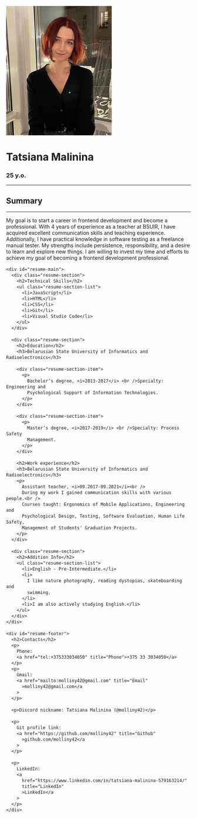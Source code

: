 <!DOCTYPE html>
<html lang="en">
  <head>
    <meta charset="UTF-8" />
    <title>Tatsiana Malinina's resume</title>
    <link rel="stylesheet" href="main.css" />
  </head>
  <body>
    <div id="resume-header">
      <div>
        <img
          src="img.jpg"
          width="288px"
          height="352px"
          alt="Photography"
          class="leftimg"
        />
        <h1 class="article-title">Tatsiana Malinina</h1>
        <h3 class="article-title">25 y.o.</h3>
        <hr />
        <h2 class="header-title">Summary</h2>
        <hr />
        <p>
          My goal is to start a career in frontend development and become a
          professional. With 4 years of experience as a teacher at BSUIR, I have
          acquired excellent communication skills and teaching experience.
          Additionally, I have practical knowledge in software testing as a
          freelance manual tester. My strengths include persistence,
          responsibility, and a desire to learn and explore new things. I am
          willing to invest my time and efforts to achieve my goal of becoming a
          frontend development professional.
        </p>
      </div>
    </div>

    <div id="resume-main">
      <div class="resume-section">
        <h2>Technical Skills</h2>
        <ul class="resume-section-list">
          <li>JavaScript</li>
          <li>HTML</li>
          <li>CSS</li>
          <li>Git</li>
          <li>Visual Studio Code</li>
        </ul>
      </div>

      <div class="resume-section">
        <h2>Education</h2>
        <h3>Belarusian State University of Informatics and Radioelectronics</h3>

        <div class="resume-section-item">
          <p>
            Bachelor’s degree, <i>2013-2017</i> <br />Specialty: Engineering and
            Psychological Support of Information Technologies.
          </p>
        </div>

        <div class="resume-section-item">
          <p>
            Master’s degree, <i>2017-2019</i> <br />Specialty: Process Safety
            Management.
          </p>
        </div>

        <h2>Work experience</h2>
        <h3>Belarusian State University of Informatics and Radioelectronics</h3>
        <p>
          Assistant teacher, <i>09.2017-09.2021</i><br />
          During my work I gained communication skills with various people.<br />
          Courses taught: Ergonomics of Mobile Applications, Engineering and
          Psychological Design, Testing, Software Evaluation, Human Life Safety,
          Management of Students' Graduation Projects.
        </p>
      </div>

      <div class="resume-section">
        <h2>Addition Info</h2>
        <ul class="resume-section-list">
          <li>English - Pre-Intermediate.</li>
          <li>
            I like nature photography, reading dystopias, skateboarding and
            swimming.
          </li>
          <li>I am also actively studying English.</li>
        </ul>
      </div>
    </div>

    <div id="resume-footer">
      <h2>Contacts</h2>
      <p>
        Phone:
        <a href="tel:+375333034050" title="Phone">+375 33 3034050</a>
      </p>
      <p>
        Gmail:
        <a href="mailto:molliny42@gmail.com" title="Email"
          >molliny42@gmail.com</a
        >
      </p>

      <p>Discord nickname: Tatsiana Malinina (@molliny42)</p>

      <p>
        Git profile link:
        <a href="https://github.com/molliny42" title="Github"
          >github.com/molliny42</a
        >
      </p>

      <p>
        LinkedIn:
        <a
          href="https://www.linkedin.com/in/tatsiana-malinina-579163214/"
          title="LinkedIn"
          >LinkedIn</a
        >
      </p>
    </div>

  </body>
</html>
